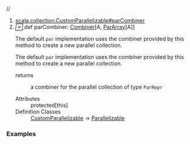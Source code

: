 //
<ol>
<li><a href="https://www.scala-lang.org/api/2.12.3/scala/collection/mutable/ArrayBuffer.html#parCombiner:scala.collection.parallel.Combiner[A,ParRepr]">scala.collection.CustomParallelizable#parCombiner</a></li>
<li name="scala.collection.CustomParallelizable#parCombiner" visbl="prt" class="indented0 " data-isabs="false" fullcomment="yes" group="Ungrouped"> <a id="parCombiner:scala.collection.parallel.Combiner[A,ParRepr]"></a><a id="parCombiner:Combiner[A,ParArray[A]]"></a> <span class="permalink"> <a href="../../../scala/collection/mutable/ArrayBuffer.html#parCombiner:scala.collection.parallel.Combiner[A,ParRepr]" title="Permalink"> <i class="material-icons"></i> </a> </span> <span class="modifier_kind"> <span class="modifier"></span> <span class="kind">def</span> </span> <span class="symbol"> <span class="name">parCombiner</span><span class="result">: <a href="../parallel/Combiner.html" class="extype" name="scala.collection.parallel.Combiner">Combiner</a>[<span class="extype" name="scala.collection.mutable.ArrayBuffer.A">A</span>, <a href="../parallel/mutable/ParArray.html" class="extype" name="scala.collection.parallel.mutable.ParArray">ParArray</a>[<span class="extype" name="scala.collection.mutable.ArrayBuffer.A">A</span>]]</span> </span> <p class="shortcomment cmt">The default <code>par</code> implementation uses the combiner provided by this method to create a new parallel collection.</p>
 <div class="fullcomment">
  <div class="comment cmt">
   <p>The default <code>par</code> implementation uses the combiner provided by this method to create a new parallel collection. </p>
  </div>
  <dl class="paramcmts block">
   <dt>
    returns
   </dt>
   <dd class="cmt">
    <p>a combiner for the parallel collection of type <code>ParRepr</code></p>
   </dd>
  </dl>
  <dl class="attributes block"> 
   <dt>
    Attributes
   </dt>
   <dd>
    protected[this] 
   </dd>
   <dt>
    Definition Classes
   </dt>
   <dd>
    <a href="../CustomParallelizable.html" class="extype" name="scala.collection.CustomParallelizable">CustomParallelizable</a> → 
    <a href="../Parallelizable.html" class="extype" name="scala.collection.Parallelizable">Parallelizable</a>
   </dd>
  </dl>
 </div> </li>
        </ol>


### Examples



